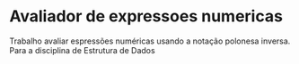 # Avaliador de expressoes numericas
Trabalho avaliar espressões numéricas usando a notação polonesa inversa. Para a disciplina de Estrutura de Dados
